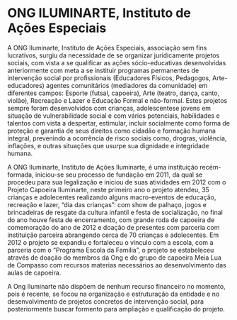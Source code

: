# ONG ILUMINARTE, Instituto de Ações Especiais

A ONG Iluminarte, Instituto de Ações Especiais, associação sem fins lucrativos, surgiu da necessidade de se organizar juridicamente projetos sociais, com vista a se qualificar as ações sócio-educativas desenvolvidas anteriormente com meta a se instituir programas permanentes de intervenção social por profissionais (Educadores Físicos, Pedagogos, Arte-educadores) agentes comunitários (mediadores da comunidade) em diferentes campos: Esporte (futsal, capoeira), Arte (teatro, dança, canto, violão), Recreação e Lazer e Educação Formal e não-formal. Estes projetos sempre foram desenvolvidos com crianças, adolescentese jovens em situação de vulnerabilidade social e com vários potenciais, habilidades e talentos com vista a despertar, estimular, incluir socialmente como forma de proteção e garantia de seus direitos como cidadão e formação humana integral, prevenindo a ocorrência de risco sociais como, drogras, violência, inflações, e outras situações que usurpe sua dignidade e integridade humana.

A ONG Iluminarte, Instituto de Ações Iluminarte, é uma instituição recém-formada, iniciou-se seu processo de fundação em 2011, da qual se procedeu para sua legalização e iniciou de suas atividades em 2012 com o Projeto Capoeira Iluminarte, neste primeiro ano o projeto atendeu, 35 crianças e adolecentes realizando alguns macro-eventos de educação, recreação e lazer, “dia das crianças”: com show de palhaço, jogos e brincadeiras de resgate da cultura infantil e festa de socialização, no final do ano houve festa de encerramento, com grande roda de capoeira de comemoração do ano de 2012 e doação de presentes com parceria com instituição parceira abrangendo cerca de 70 crianças e adolecentes. Em 2012 o projeto se expandiu e fortaleceu o vínculo com a escola, com a parceria com o “Programa Escola da Familia”, o projeto se estabeleceu através de doação do membros da Ong e do grupo de capoeira Meia Lua de Compasso com recursos materias necessários ao desenvolvimento das aulas de capoeira.

A Ong Iluminarte não dispõem de nenhum recurso financeiro no momento, pois é recente, se focou na organização e estruturação da entidade e no desenvolvimento de projetos concretos de intervenção social, para posteriormente buscar formento para ampliação e qualificação do projeto.

